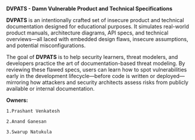 **DVPATS - Damn Vulnerable Product and Technical Specifications**


**DVPATS** is an intentionally crafted set of insecure product and technical documentation designed for educational purposes. It simulates real-world product manuals, architecture diagrams, API specs, and technical overviews—all laced with embedded design flaws, insecure assumptions, and potential misconfigurations.

The goal of **DVPATS** is to help security learners, threat modelers, and developers practice the art of documentation-based threat modeling. By reviewing these flawed specs, users can learn how to spot vulnerabilities early in the development lifecycle—before code is written or deployed—mirroring how attackers and security architects assess risks from publicly available or internal documentation.

**Owners:**

    1.Prashant Venkatesh
    
    2.Anand Ganesan
    
    3.Swarup Natukula
